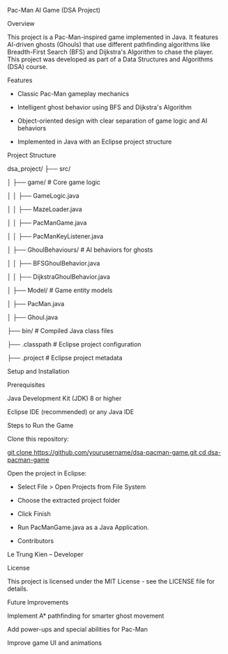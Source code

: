 Pac-Man AI Game (DSA Project)

Overview

This project is a Pac-Man-inspired game implemented in Java. It features AI-driven ghosts (Ghouls) that use different pathfinding algorithms like Breadth-First Search (BFS) and Dijkstra's Algorithm to chase the player. This project was developed as part of a Data Structures and Algorithms (DSA) course.

Features

- Classic Pac-Man gameplay mechanics

- Intelligent ghost behavior using BFS and Dijkstra's Algorithm

- Object-oriented design with clear separation of game logic and AI behaviors

- Implemented in Java with an Eclipse project structure

Project Structure

dsa_project/
├── src/

│   ├── game/                 # Core game logic

│   │   ├── GameLogic.java

│   │   ├── MazeLoader.java

│   │   ├── PacManGame.java

│   │   ├── PacManKeyListener.java

│   ├── GhoulBehaviours/      # AI behaviors for ghosts

│   │   ├── BFSGhoulBehavior.java

│   │   ├── DijkstraGhoulBehavior.java

│   ├── Model/               # Game entity models

│       ├── PacMan.java

│       ├── Ghoul.java

├── bin/                     # Compiled Java class files

├── .classpath               # Eclipse project configuration

├── .project                 # Eclipse project metadata

Setup and Installation

Prerequisites

Java Development Kit (JDK) 8 or higher

Eclipse IDE (recommended) or any Java IDE

Steps to Run the Game

Clone this repository:

[git clone https://github.com/yourusername/dsa-pacman-game.git
cd dsa-pacman-game
](https://github.com/kien2592003/DSA-PROJECT-PACMAN.git)

Open the project in Eclipse:

- Select File > Open Projects from File System

- Choose the extracted project folder

- Click Finish

- Run PacManGame.java as a Java Application.

- Contributors

Le Trung Kien – Developer

License

This project is licensed under the MIT License - see the LICENSE file for details.

Future Improvements

Implement A* pathfinding for smarter ghost movement

Add power-ups and special abilities for Pac-Man

Improve game UI and animations

